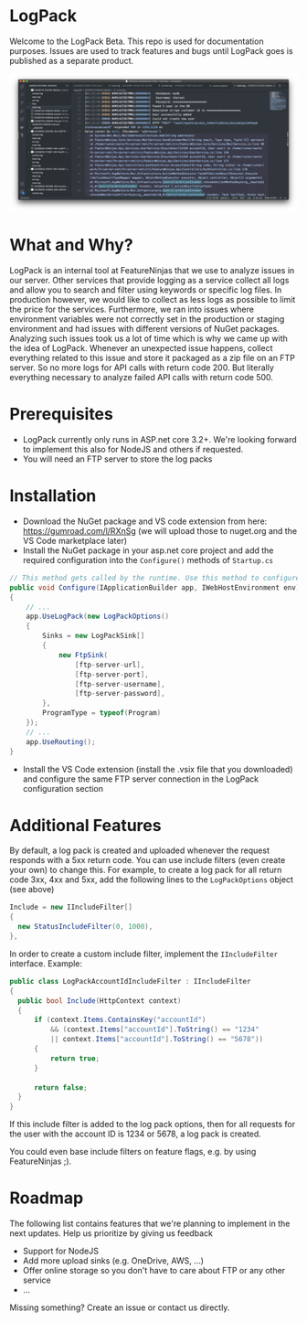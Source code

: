 # LogPack

Welcome to the LogPack Beta. This repo is used for documentation purposes. Issues are used to track features and bugs until LogPack goes is published as a separate product.

![LogPack Explorer](/LogPack%20Explorer.png?raw=true)

# What and Why?

LogPack is an internal tool at FeatureNinjas that we use to analyze issues in our server. Other services that provide logging as a service collect all logs and allow you to search and filter using keywords or specific log files. In production however, we would like to collect as less logs as possible to limit the price for the services. Furthermore, we ran into issues where environment variables were not correctly set in the production or staging environment and had issues with different versions of NuGet packages. Analyzing such issues took us a lot of time which is why we came up with the idea of LogPack. Whenever an unexpected issue happens, collect everything related to this issue and store it packaged as a zip file on an FTP server. So no more logs for API calls with return code 200. But literally everything necessary to analyze failed API calls with return code 500.

# Prerequisites

- LogPack currently only runs in ASP.net core 3.2+. We're looking forward to implement this also for NodeJS and others if requested. 
- You will need an FTP server to store the log packs

# Installation

- Download the NuGet package and VS code extension from here: https://gumroad.com/l/RXnSg (we will upload those to nuget.org and the VS Code marketplace later)
- Install the NuGet package in your asp.net core project and add the required configuration into the `Configure()` methods of `Startup.cs`

``` cs
// This method gets called by the runtime. Use this method to configure the HTTP request pipeline.
public void Configure(IApplicationBuilder app, IWebHostEnvironment env)
{
    // ...
    app.UseLogPack(new LogPackOptions()
    {
        Sinks = new LogPackSink[]
        {
            new FtpSink(
                [ftp-server-url], 
                [ftp-server-port], 
                [ftp-server-username], 
                [ftp-server-password], 
        },
        ProgramType = typeof(Program)
    });
    // ...
    app.UseRouting();
}
```

- Install the VS Code extension (install the .vsix file that you downloaded) and configure the same FTP server connection in the LogPack configuration section

# Additional Features

By default, a log pack is created and uploaded whenever the request responds with a 5xx return code. You can use include filters (even create your own) to change this. For example, to create a log pack for all return code 3xx, 4xx and 5xx, add the following lines to the `LogPackOptions` object (see above)

``` cs
Include = new IIncludeFilter[]
{
  new StatusIncludeFilter(0, 1000),
},
```
    
In order to create a custom include filter, implement the `IIncludeFilter` interface. Example:

``` cs
public class LogPackAccountIdIncludeFilter : IIncludeFilter
{
  public bool Include(HttpContext context)
  {
      if (context.Items.ContainsKey("accountId")
          && (context.Items["accountId"].ToString() == "1234"
          || context.Items["accountId"].ToString() == "5678"))
      {
          return true;
      }

      return false;
  }
}
```
    
If this include filter is added to the log pack options, then for all requests for the user with the account ID is 1234 or 5678, a log pack is created.

You could even base include filters on feature flags, e.g. by using FeatureNinjas ;).

# Roadmap

The following list contains features that we're planning to implement in the next updates. Help us prioritize by giving us feedback

- Support for NodeJS
- Add more upload sinks (e.g. OneDrive, AWS, ...)
- Offer online storage so you don't have to care about FTP or any other service 
- ...

Missing something? Create an issue or contact us directly.
